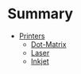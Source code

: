 # Summary

* [Printers](cse/printers/README.md)
    * [Dot-Matrix](cse/printers/dm.md)
    * [Laser](cse/printers/laser.md)
    * [Inkjet](cse/printers/inkjet.md)

